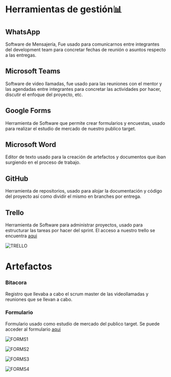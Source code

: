 # Herramientas de gestión📊
	
 ## WhatsApp
Software de Mensajería, Fue usado para comunicarnos entre integrantes del development team para concretar fechas de reunión o asuntos respecto a las entregas.

## Microsoft Teams

Software de video llamadas, fue usado para las reuniones con el mentor y las agendadas entre integrantes para concretar las actividades por hacer, discutir el enfoque del proyecto, etc.

## Google Forms
Herramienta de Software que permite crear formularios y encuestas, usado para realizar el estudio de mercado de nuestro publico target.

## Microsoft Word 
Editor de texto usado para la creación de artefactos y documentos que iban surgiendo en el proceso de trabajo.

## GitHub 
Herramienta de repositorios, usado para alojar la documentación y código del proyecto así como dividir el mismo en branches por entrega.

## Trello 
Herramienta de Software para administrar proyectos, usado para estructurar las tareas por hacer del sprint. El acceso a nuestro trello se encuentra [aqui](https://trello.com/invite/b/2AVV2KpB/9d3768d7581463f8db87934e288063ce/tablero-sin-t%C3%ADtulo "aqui")

![TRELLO](https://github.com/Juanca1984/Blockchain/blob/6c20e71935e00a5ccc7147e5a321b88c21e664d9/Documentaci%C3%B3n/Primera%20Entrega/Imagenes/Screen%20Shot%202021-10-20%20at%2016.57.23.png)

# Artefactos

### Bitacora

Registro que llevaba a cabo el scrum master de las videollamadas y reuniones que se llevan a cabo.

### Formulario

Formulario usado como estudio de mercado del publico target. Se puede acceder al formulario [aqui](https://docs.google.com/forms/d/e/1FAIpQLSd4WE7qMCUKPuJG4vLGhzDO2WeOwvj83k2BCCWP71qBugfqzw/viewform "aqui")

![FORMS1](https://github.com/Juanca1984/Blockchain/blob/6c20e71935e00a5ccc7147e5a321b88c21e664d9/Documentaci%C3%B3n/Primera%20Entrega/Imagenes/Resultado%20Formulario%201.png)

![FORMS2](https://github.com/Juanca1984/Blockchain/blob/6c20e71935e00a5ccc7147e5a321b88c21e664d9/Documentaci%C3%B3n/Primera%20Entrega/Imagenes/Resultado%20Formulario%202.png)

![FORMS3](https://github.com/Juanca1984/Blockchain/blob/6c20e71935e00a5ccc7147e5a321b88c21e664d9/Documentaci%C3%B3n/Primera%20Entrega/Imagenes/Resultado%20Formulario%203.png)

![FORMS4](https://github.com/Juanca1984/Blockchain/blob/6c20e71935e00a5ccc7147e5a321b88c21e664d9/Documentaci%C3%B3n/Primera%20Entrega/Imagenes/Resultado%20Formulario%204.png)
